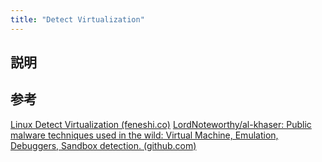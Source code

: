 ```yaml
---
title: "Detect Virtualization"
---
```


## 説明

## 参考

[Linux Detect Virtualization (feneshi.co)](https://feneshi.co/Linux_detect_virtualization/)
[LordNoteworthy/al-khaser: Public malware techniques used in the wild: Virtual Machine, Emulation, Debuggers, Sandbox detection. (github.com)](https://github.com/LordNoteworthy/al-khaser)